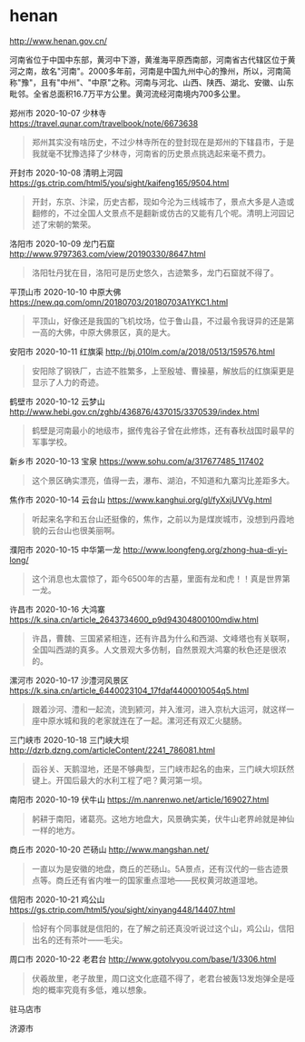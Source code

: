 # henan

http://www.henan.gov.cn/

河南省位于中国中东部，黄河中下游，黄淮海平原西南部，河南省古代辖区位于黄河之南，故名"河南"。2000多年前，河南是中国九州中心的豫州，所以，河南简称"豫"，且有"中州"、"中原"之称。河南与河北、山西、陕西、湖北、安徽、山东毗邻。全省总面积16.7万平方公里。黄河流经河南境内700多公里。

郑州市 2020-10-07 少林寺 https://travel.qunar.com/travelbook/note/6673638

> 郑州其实没有啥历史，不过少林寺所在的登封现在是郑州的下辖县市，于是我就毫不犹豫选择了少林寺，河南省的历史景点挑选起来毫不费力。

开封市 2020-10-08 清明上河园 https://gs.ctrip.com/html5/you/sight/kaifeng165/9504.html

> 开封，东京、汴梁，历史古都，现如今沦为三线城市了，景点大多是人造或翻修的，不过全国人文景点不是翻新或仿古的又能有几个呢。清明上河园记述了宋朝的繁荣。

洛阳市 2020-10-09 龙门石窟 http://www.9797363.com/view/20190330/8647.html

> 洛阳牡丹犹在目，洛阳可是历史悠久，古迹繁多，龙门石窟就不得了。

平顶山市 2020-10-10 中原大佛 https://new.qq.com/omn/20180703/20180703A1YKC1.html

> 平顶山，好像还是我国的飞机坟场，位于鲁山县，不过最令我讶异的还是第一高的大佛，中原大佛景区，真的是大。

安阳市 2020-10-11 红旗渠 http://bj.010lm.com/a/2018/0513/159576.html

> 安阳除了钢铁厂，古迹不胜繁多，上至殷墟、曹操墓，解放后的红旗渠更是显示了人力的奇迹。

鹤壁市 2020-10-12 云梦山 http://www.hebi.gov.cn/zghb/436876/437015/3370539/index.html

> 鹤壁是河南最小的地级市，据传鬼谷子曾在此修炼，还有春秋战国时最早的军事学校。

新乡市 2020-10-13 宝泉 https://www.sohu.com/a/317677485_117402

> 这个景区确实漂亮，值得一去，瀑布、湖泊，不知道和九寨沟比差距多大。

焦作市 2020-10-14 云台山 https://www.kanghui.org/gl/fyXxjUVVg.html

> 听起来名字和五台山还挺像的，焦作，之前以为是煤炭城市，没想到丹霞地貌的云台山也很美丽啊。

濮阳市 2020-10-15 中华第一龙 http://www.loongfeng.org/zhong-hua-di-yi-long/

> 这个消息也太震惊了，距今6500年的古墓，里面有龙和虎！！真是世界第一龙。

许昌市 2020-10-16 大鸿寨 https://k.sina.cn/article_2643734600_p9d94304800100mdiw.html

> 许昌，曹魏、三国紧紧相连，还有许昌为什么和西湖、文峰塔也有关联啊，全国叫西湖的真多。人文景观大多仿制，自然景观大鸿寨的秋色还是很浓的。

漯河市 2020-10-17 沙澧河风景区 https://k.sina.cn/article_6440023104_17fdaf4400010054q5.html

> 跟着沙河、澧和一起流，流到颍河，并入淮河，进入京杭大运河，就这样一座中原水城和我的老家就连在了一起。漯河还有双汇火腿肠。

三门峡市 2020-10-18 三门峡大坝 http://dzrb.dzng.com/articleContent/2241_786081.html

> 函谷关、天鹅湿地，还是不够典型，三门峡市起名的由来，三门峡大坝跃然键上。开国后最大的水利工程了吧？黄河第一坝。

南阳市 2020-10-19 伏牛山 https://m.nanrenwo.net/article/169027.html

> 躬耕于南阳，诸葛亮。这地方地盘大，风景确实美，伏牛山老界岭就是神仙一样的地方。

商丘市 2020-10-20 芒砀山 http://www.mangshan.net/

> 一直以为是安徽的地盘，商丘的芒砀山。5A景点，还有汉代的一些古迹景点等。商丘还有省内唯一的国家重点湿地——民权黄河故道湿地。

信阳市 2020-10-21 鸡公山 https://gs.ctrip.com/html5/you/sight/xinyang448/14407.html

> 恰好有个同事就是信阳的，在了解之前还真没听说过这个山，鸡公山，信阳出名的还有茶叶——毛尖。

周口市 2020-10-22 老君台 http://www.gotolvyou.com/base/1/3306.html

> 伏羲故里，老子故里，周口这文化底蕴不得了，老君台被轰13发炮弹全是哑炮的概率究竟有多低，难以想象。

驻马店市

济源市